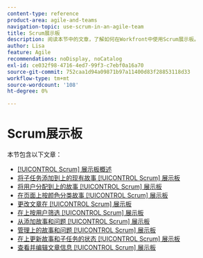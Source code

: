 ```yaml
---
content-type: reference
product-area: agile-and-teams
navigation-topic: use-scrum-in-an-agile-team
title: Scrum展示板
description: 阅读本节中的文章，了解如何在Workfront中使用Scrum展示板。
author: Lisa
feature: Agile
recommendations: noDisplay, noCatalog
exl-id: ce032f98-4716-4ed7-99f3-c7ebf0a16a70
source-git-commit: 752caa1d94a09871b97a11400d83f28853118d33
workflow-type: tm+mt
source-wordcount: '108'
ht-degree: 0%

---
```


# Scrum展示板

本节包含以下文章：

* [[!UICONTROL Scrum] 展示板概述](../../../agile/use-scrum-in-an-agile-team/scrum-board/scrum-board-overview.md)
* [将子任务添加到上的现有故事 [!UICONTROL Scrum] 展示板](../../../agile/use-scrum-in-an-agile-team/scrum-board/add-a-subtask-to-an-existing-story-scrum.md)
* [将用户分配到上的故事 [!UICONTROL Scrum] 展示板](../../../agile/use-scrum-in-an-agile-team/scrum-board/assign-users-to-a-story-scrum.md)
* [在页面上按颜色分类故事 [!UICONTROL Scrum] 展示板](../../../agile/use-scrum-in-an-agile-team/scrum-board/categorize-stories-by-color.md)
* [更改文章在 [!UICONTROL Scrum] 展示板](../../../agile/use-scrum-in-an-agile-team/scrum-board/change-order-of-stories.md)
* [在上按用户筛选 [!UICONTROL Scrum] 展示板](../../../agile/use-scrum-in-an-agile-team/scrum-board/filter-by-user-scrum-board.md)
* [从添加故事和问题 [!UICONTROL Scrum] 展示板](../../../agile/use-scrum-in-an-agile-team/scrum-board/add-story-from-scrum-board.md)
* [管理上的故事和问题 [!UICONTROL Scrum] 展示板](../../../agile/use-scrum-in-an-agile-team/scrum-board/manage-scrum-board.md)
* [在上更新故事和子任务的状态 [!UICONTROL Scrum] 展示板](../../../agile/use-scrum-in-an-agile-team/scrum-board/update-status-of-stories-and-subtasks.md)
* [查看并编辑文章信息 [!UICONTROL Scrum] 展示板](../../../agile/use-scrum-in-an-agile-team/scrum-board/view-and-edit-story-info.md)
